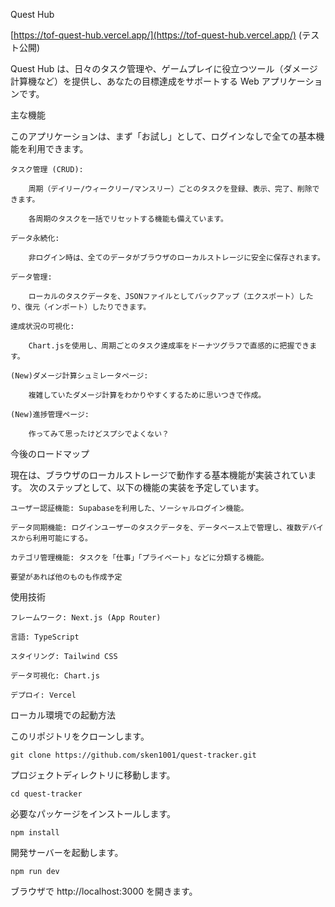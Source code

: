 Quest Hub

[https://tof-quest-hub.vercel.app/](https://tof-quest-hub.vercel.app/)
(テスト公開)

Quest Hub は、日々のタスク管理や、ゲームプレイに役立つツール（ダメージ計算機など）を提供し、あなたの目標達成をサポートする Web アプリケーションです。

主な機能

このアプリケーションは、まず「お試し」として、ログインなしで全ての基本機能を利用できます。

    タスク管理 (CRUD):

        周期（デイリー/ウィークリー/マンスリー）ごとのタスクを登録、表示、完了、削除できます。

        各周期のタスクを一括でリセットする機能も備えています。

    データ永続化:

        非ログイン時は、全てのデータがブラウザのローカルストレージに安全に保存されます。

    データ管理:

        ローカルのタスクデータを、JSONファイルとしてバックアップ（エクスポート）したり、復元（インポート）したりできます。

    達成状況の可視化:

        Chart.jsを使用し、周期ごとのタスク達成率をドーナツグラフで直感的に把握できます。

    (New)ダメージ計算シュミレータページ:

        複雑していたダメージ計算をわかりやすくするために思いつきで作成。

    (New)進捗管理ページ:

        作ってみて思ったけどスプシでよくない？

今後のロードマップ

現在は、ブラウザのローカルストレージで動作する基本機能が実装されています。
次のステップとして、以下の機能の実装を予定しています。

    ユーザー認証機能: Supabaseを利用した、ソーシャルログイン機能。

    データ同期機能: ログインユーザーのタスクデータを、データベース上で管理し、複数デバイスから利用可能にする。

    カテゴリ管理機能: タスクを「仕事」「プライベート」などに分類する機能。

    要望があれば他のものも作成予定

使用技術

    フレームワーク: Next.js (App Router)

    言語: TypeScript

    スタイリング: Tailwind CSS

    データ可視化: Chart.js

    デプロイ: Vercel

ローカル環境での起動方法

このリポジトリをクローンします。

    git clone https://github.com/sken1001/quest-tracker.git

プロジェクトディレクトリに移動します。

    cd quest-tracker

必要なパッケージをインストールします。

    npm install

開発サーバーを起動します。

    npm run dev

ブラウザで http://localhost:3000 を開きます。
